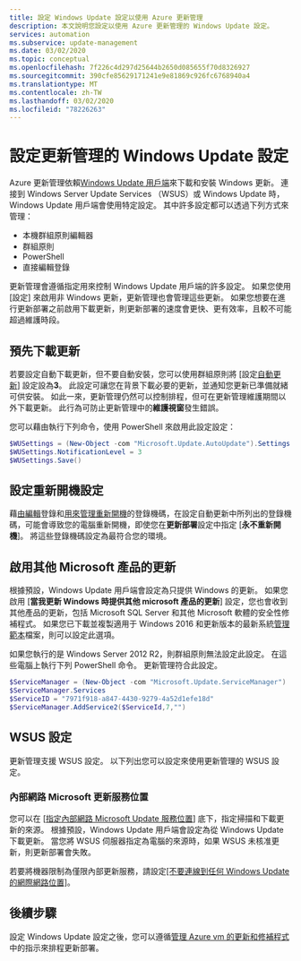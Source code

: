 ```yaml
---
title: 設定 Windows Update 設定以使用 Azure 更新管理
description: 本文說明您設定以使用 Azure 更新管理的 Windows Update 設定。
services: automation
ms.subservice: update-management
ms.date: 03/02/2020
ms.topic: conceptual
ms.openlocfilehash: 7f226c4d297d25644b2650d085655f70d8326927
ms.sourcegitcommit: 390cfe85629171241e9e81869c926fc6768940a4
ms.translationtype: MT
ms.contentlocale: zh-TW
ms.lasthandoff: 03/02/2020
ms.locfileid: "78226263"
---
```

# <a name="configure-windows-update-settings-for-update-management"></a>設定更新管理的 Windows Update 設定

Azure 更新管理依賴[Windows Update 用戶端](https://docs.microsoft.com//windows/deployment/update/windows-update-overview)來下載和安裝 Windows 更新。 連接到 Windows Server Update Services （WSUS）或 Windows Update 時，Windows Update 用戶端會使用特定設定。 其中許多設定都可以透過下列方式來管理：

- 本機群組原則編輯器
- 群組原則
- PowerShell
- 直接編輯登錄

更新管理會遵循指定用來控制 Windows Update 用戶端的許多設定。 如果您使用 [設定] 來啟用非 Windows 更新，更新管理也會管理這些更新。 如果您想要在進行更新部署之前啟用下載更新，則更新部署的速度會更快、更有效率，且較不可能超過維護時段。

## <a name="pre-download-updates"></a>預先下載更新

若要設定自動下載更新，但不要自動安裝，您可以使用群組原則將 [設定[自動更新](/windows-server/administration/windows-server-update-services/deploy/4-configure-group-policy-settings-for-automatic-updates##configure-automatic-updates)] 設定設為**3**。 此設定可讓您在背景下載必要的更新，並通知您更新已準備就緒可供安裝。 如此一來，更新管理仍然可以控制排程，但可在更新管理維護期間以外下載更新。 此行為可防止更新管理中的**維護視窗**發生錯誤。

您可以藉由執行下列命令，使用 PowerShell 來啟用此設定設定：

```powershell
$WUSettings = (New-Object -com "Microsoft.Update.AutoUpdate").Settings
$WUSettings.NotificationLevel = 3
$WUSettings.Save()
```

## <a name="configure-reboot-settings"></a>設定重新開機設定

藉[由編輯](/windows/deployment/update/waas-wu-settings#configuring-automatic-updates-by-editing-the-registry)登錄和[用來管理重新開機](/windows/deployment/update/waas-restart#registry-keys-used-to-manage-restart)的登錄機碼，在設定自動更新中所列出的登錄機碼，可能會導致您的電腦重新開機，即使您在**更新部署**設定中指定 [**永不重新開機**]。 將這些登錄機碼設定為最符合您的環境。

## <a name="enable-updates-for-other-microsoft-products"></a>啟用其他 Microsoft 產品的更新

根據預設，Windows Update 用戶端會設定為只提供 Windows 的更新。 如果您啟用 [**當我更新 Windows 時提供其他 microsoft 產品的更新**] 設定，您也會收到其他產品的更新，包括 Microsoft SQL Server 和其他 Microsoft 軟體的安全性修補程式。 如果您已下載並複製適用于 Windows 2016 和更新版本的最新系統[管理範本](https://support.microsoft.com/help/3087759/how-to-create-and-manage-the-central-store-for-group-policy-administra)檔案，則可以設定此選項。

如果您執行的是 Windows Server 2012 R2，則群組原則無法設定此設定。 在這些電腦上執行下列 PowerShell 命令。 更新管理符合此設定。

```powershell
$ServiceManager = (New-Object -com "Microsoft.Update.ServiceManager")
$ServiceManager.Services
$ServiceID = "7971f918-a847-4430-9279-4a52d1efe18d"
$ServiceManager.AddService2($ServiceId,7,"")
```

## <a name="wsus-configuration-settings"></a>WSUS 設定

更新管理支援 WSUS 設定。 以下列出您可以設定來使用更新管理的 WSUS 設定。

### <a name="intranet-microsoft-update-service-location"></a>內部網路 Microsoft 更新服務位置

您可以在 [[指定內部網路 Microsoft Update 服務位置](/windows/deployment/update/waas-wu-settings#specify-intranet-microsoft-update-service-location)] 底下，指定掃描和下載更新的來源。 根據預設，Windows Update 用戶端會設定為從 Windows Update 下載更新。 當您將 WSUS 伺服器指定為電腦的來源時，如果 WSUS 未核准更新，則更新部署會失敗。 

若要將機器限制為僅限內部更新服務，請設定[[不要連線到任何 Windows Update 的網際網路位置]](https://docs.microsoft.com/windows-server/administration/windows-server-update-services/deploy/4-configure-group-policy-settings-for-automatic-updates#do-not-connect-to-any-windows-update-internet-locations)。 

## <a name="next-steps"></a>後續步驟

設定 Windows Update 設定之後，您可以遵循[管理 Azure vm 的更新和修補程式](automation-tutorial-update-management.md)中的指示來排程更新部署。

